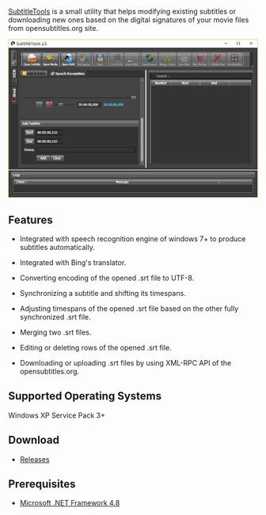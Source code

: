 

[SubtitleTools](https://github.com/VahidN/SubtitleTools/releases) is a small utility that helps modifying existing subtitles or downloading new ones based on the digital signatures of your movie files from opensubtitles.org site.

![SubtitleTools](doc/images/SubtitleTools.png)


Features
---
  - Integrated with speech recognition engine of windows 7+ to produce subtitles automatically.

  - Integrated with Bing's translator.

  - Converting encoding of the opened .srt file to UTF-8.

  - Synchronizing a subtitle and shifting its timespans.

  - Adjusting timespans of the opened .srt file based on the other fully synchronized .srt file.

  - Merging two .srt files.

  - Editing or deleting rows of the opened .srt file.

  - Downloading or uploading .srt files by using XML-RPC API of the opensubtitles.org.



Supported Operating Systems
---
Windows XP Service Pack 3+

Download
---
   - [Releases](https://github.com/VahidN/SubtitleTools/releases)


Prerequisites
---
   - [Microsoft .NET Framework 4.8](https://support.microsoft.com/en-us/topic/microsoft-net-framework-4-8-offline-installer-for-windows-9d23f658-3b97-68ab-d013-aa3c3e7495e0)

